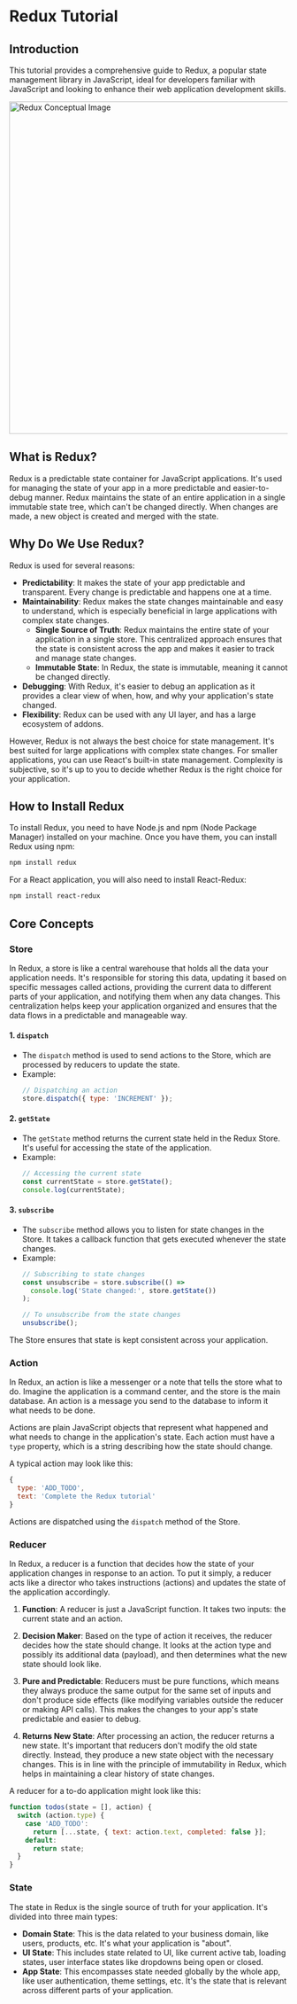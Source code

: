 # Redux Tutorial

## Introduction

This tutorial provides a comprehensive guide to Redux, a popular state management library in JavaScript, ideal for developers familiar with JavaScript and looking to enhance their web application development skills.

<img src="https://redux.js.org/assets/images/ReduxDataFlowDiagram-49fa8c3968371d9ef6f2a1486bd40a26.gif" alt="Redux Conceptual Image" width="600"/>
    

## What is Redux?

Redux is a predictable state container for JavaScript applications. It's used for managing the state of your app in a more predictable and easier-to-debug manner. Redux maintains the state of an entire application in a single immutable state tree, which can't be changed directly. When changes are made, a new object is created and merged with the state.

## Why Do We Use Redux?

Redux is used for several reasons:

- **Predictability**: It makes the state of your app predictable and transparent. Every change is predictable and happens one at a time.
- **Maintainability**: Redux makes the state changes maintainable and easy to understand, which is especially beneficial in large applications with complex state changes.
  + **Single Source of Truth**: Redux maintains the entire state of your application in a single store. This centralized approach ensures that the state is consistent across the app and makes it easier to track and manage state changes.
  + **Immutable State**: In Redux, the state is immutable, meaning it cannot be changed directly.
- **Debugging**: With Redux, it's easier to debug an application as it provides a clear view of when, how, and why your application's state changed.
- **Flexibility**: Redux can be used with any UI layer, and has a large ecosystem of addons.

However, Redux is not always the best choice for state management. It's best suited for large applications with complex state changes. For smaller applications, you can use React's built-in state management. Complexity is subjective, so it's up to you to decide whether Redux is the right choice for your application.

## How to Install Redux

To install Redux, you need to have Node.js and npm (Node Package Manager) installed on your machine. Once you have them, you can install Redux using npm:

```bash
npm install redux
```

For a React application, you will also need to install React-Redux:

```bash
npm install react-redux
```

## Core Concepts

### Store


In Redux, a store is like a central warehouse that holds all the data your application needs. It's responsible for storing this data, updating it based on specific messages called actions, providing the current data to different parts of your application, and notifying them when any data changes. This centralization helps keep your application organized and ensures that the data flows in a predictable and manageable way.

#### 1. `dispatch`

- The `dispatch` method is used to send actions to the Store, which are processed by reducers to update the state.
- Example:
  ```javascript
  // Dispatching an action
  store.dispatch({ type: 'INCREMENT' });
  ```

#### 2. `getState`

- The `getState` method returns the current state held in the Redux Store. It's useful for accessing the state of the application.
- Example:
  ```javascript
  // Accessing the current state
  const currentState = store.getState();
  console.log(currentState);
  ```

#### 3. `subscribe`

- The `subscribe` method allows you to listen for state changes in the Store. It takes a callback function that gets executed whenever the state changes.
- Example:
  ```javascript
  // Subscribing to state changes
  const unsubscribe = store.subscribe(() => 
    console.log('State changed:', store.getState())
  );

  // To unsubscribe from the state changes
  unsubscribe();
  ```


The Store ensures that state is kept consistent across your application.

### Action
In Redux, an action is like a messenger or a note that tells the store what to do. Imagine the application is a command center, and the store is the main database. An action is a message you send to the database to inform it what needs to be done.

Actions are plain JavaScript objects that represent what happened and what needs to change in the application's state. Each action must have a `type` property, which is a string describing how the state should change.

A typical action may look like this:

```javascript
{
  type: 'ADD_TODO',
  text: 'Complete the Redux tutorial'
}
```

Actions are dispatched using the `dispatch` method of the Store.

### Reducer

In Redux, a reducer is a function that decides how the state of your application changes in response to an action. To put it simply, a reducer acts like a director who takes instructions (actions) and updates the state of the application accordingly.


1. **Function**: A reducer is just a JavaScript function. It takes two inputs: the current state and an action.

2. **Decision Maker**: Based on the type of action it receives, the reducer decides how the state should change. It looks at the action type and possibly its additional data (payload), and then determines what the new state should look like.

3. **Pure and Predictable**: Reducers must be pure functions, which means they always produce the same output for the same set of inputs and don't produce side effects (like modifying variables outside the reducer or making API calls). This makes the changes to your app's state predictable and easier to debug.

4. **Returns New State**: After processing an action, the reducer returns a new state. It's important that reducers don't modify the old state directly. Instead, they produce a new state object with the necessary changes. This is in line with the principle of immutability in Redux, which helps in maintaining a clear history of state changes.

A reducer for a to-do application might look like this:

```javascript
function todos(state = [], action) {
  switch (action.type) {
    case 'ADD_TODO':
      return [...state, { text: action.text, completed: false }];
    default:
      return state;
  }
}
```

### State

The state in Redux is the single source of truth for your application. It's divided into three main types:

- **Domain State**: This is the data related to your business domain, like users, products, etc. It's what your application is "about".
- **UI State**: This includes state related to UI, like current active tab, loading states, user interface states like dropdowns being open or closed.
- **App State**: This encompasses state needed globally by the whole app, like user authentication, theme settings, etc. It's the state that is relevant across different parts of your application.

